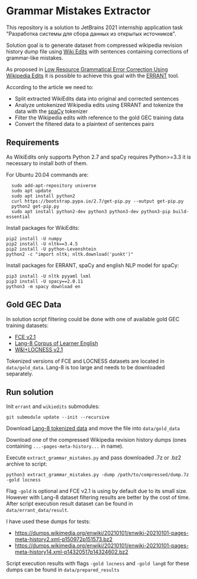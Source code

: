 # Grammar Mistakes Extractor

This repository is a solution to JetBrains 2021 internship application task "Разработка системы для сбора данных из
открытых источников".

Solution goal is to generate dataset from compressed wikipedia revision history dump file
using [Wiki Edits](https://github.com/snukky/wikiedits) with sentences containing corrections of grammar-like mistakes.

As proposed in [Low Resource Grammatical Error Correction Using Wikipedia Edits](http://aclweb.org/anthology/W18-6111)
it is possible to achieve this goal with the [ERRANT](https://github.com/adrianeboyd/errant.git) tool.

According to the article we need to:
* Split extracted WikiEdits data into original and corrected sentences
* Analyze untokenized Wikipedia edits using ERRANT and tokenize the data with
  the [spaCy](https://github.com/explosion/spaCy.git) tokenizer
* Filter the Wikipedia edits with reference to the gold GEC training data
* Convert the filtered data to a plaintext of sentences pairs

## Requirements
As WikiEdits only supports Python 2.7 and spaCy requires Python>=3.3 it is necessary to install both of them.

For Ubuntu 20.04 commands are:
```
  sudo add-apt-repository universe
  sudo apt update
  sudo apt install python2
  curl https://bootstrap.pypa.io/2.7/get-pip.py --output get-pip.py
  python2 get-pip.py
  sudo apt install python2-dev python3 python3-dev python3-pip build-essential
```
Install packages for WikiEdits:
```
pip2 install -U numpy
pip2 install -U nltk==3.4.5
pip2 install -U python-Levenshtein
python2 -c "import nltk; nltk.download('punkt')"
```
Install packages for ERRANT, spaCy and english NLP model for spaCy:
```
pip3 install -U nltk pyyaml lxml
pip3 install -U spacy==2.0.11
python3 -m spacy download en
```

## Gold GEC Data
In solution script filtering could be done with one of available gold GEC training datasets:
* [FCE v2.1](https://www.cl.cam.ac.uk/research/nl/bea2019st/data/fce_v2.1.bea19.tar.gz)
* [Lang-8 Corpus of Learner English](https://docs.google.com/forms/d/e/1FAIpQLSflRX3h5QYxegivjHN7SJ194OxZ4XN_7Rt0cNpR2YbmNV-7Ag/viewform)
* [W&I+LOCNESS v2.1](https://www.cl.cam.ac.uk/research/nl/bea2019st/data/wi+locness_v2.1.bea19.tar.gz)

Tokenized versions of FCE and LOCNESS datasets are located in `data/gold_data`. Lang-8 is too large and needs to be downloaded separately.

## Run solution
Init `errant` and `wikiedits` submodules:
```
git submodule update --init --recursive
```

Download [Lang-8 tokenized data](https://mega.nz/file/Dxkk2QqA#8gdzRTw1FN4y0VMeTBW6ck-9-2iHVmgd43P5vymY6n8) and move the file into `data/gold_data`

Download one of the compressed Wikipedia revision history dumps (ones containing `...-pages-meta-history...` in name).

Execute `extract_grammar_mistakes.py` and pass downloaded .7z or .bz2 archive to script:

```
python3 extract_grammar_mistakes.py -dump /path/to/compressed/dump.7z -gold locness
```

Flag `-gold` is optional and FCE v2.1 is using by default due to its small size. However with Lang-8 dataset filtering results are better by the cost of time.    
After script execution result dataset can be found in `data/errant_data/result`.

I have used these dumps for tests: 
* https://dumps.wikimedia.org/enwiki/20210101/enwiki-20210101-pages-meta-history2.xml-p150972p151573.bz2
* https://dumps.wikimedia.org/enwiki/20210101/enwiki-20210101-pages-meta-history14.xml-p14320517p14324602.bz2

Script execution results with flags `-gold locness` and `-gold lang8` for these dumps can be found in `data/prepared_results`